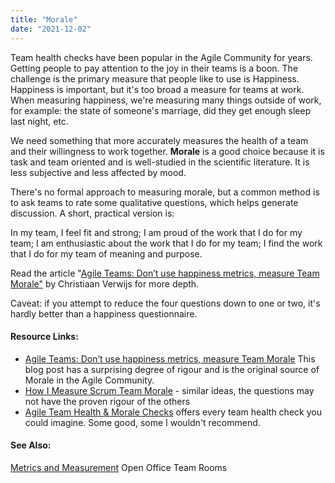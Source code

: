 ```yaml
---
title: "Morale"
date: "2021-12-02"
---
```


Team health checks have been popular in the Agile Community for years. Getting people to pay attention to the joy in their teams is a boon. The challenge is the primary measure that people like to use is Happiness. Happiness is important, but it's too broad a measure for teams at work. When measuring happiness, we're measuring many things outside of work, for example: the state of someone's marriage, did they get enough sleep last night, etc.

We need something that more accurately measures the health of a team and their willingness to work together. **Morale** is a good choice because it is task and team oriented and is well-studied in the scientific literature. It is less subjective and less affected by mood.

There's no formal approach to measuring morale, but a common method is to ask teams to rate some qualitative questions, which helps generate discussion. A short, practical version is:

In my team, I feel fit and strong; I am proud of the work that I do for my team; I am enthusiastic about the work that I do for my team; I find the work that I do for my team of meaning and purpose.

Read the article "[Agile Teams: Don’t use happiness metrics, measure Team Morale"](https://medium.com/the-liberators/agile-teams-dont-use-happiness-metrics-measure-team-morale-3050b339d8af) by Christiaan Verwijs for more depth.

Caveat: if you attempt to reduce the four questions down to one or two, it's hardly better than a happiness questionnaire.

#### Resource Links:

- [Agile Teams: Don’t use happiness metrics, measure Team Morale](https://medium.com/the-liberators/agile-teams-dont-use-happiness-metrics-measure-team-morale-3050b339d8af) This blog post has a surprising degree of rigour and is the original source of Morale in the Agile Community.
- [How I Measure Scrum Team Morale](https://medium.com/serious-scrum/how-i-measure-scrum-team-morale-a8220f0a90d0) - similar ideas, the questions may not have the proven rigour of the others
- [Agile Team Health & Morale Checks](https://www.andycleff.com/2021/02/agile-team-health-check-models/) offers every team health check you could imagine. Some good, some I wouldn't recommend.

#### See Also:

[Metrics and Measurement](/glossary/metrics-and-measurement) Open Office Team Rooms
